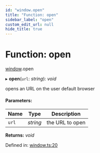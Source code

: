 ```yaml
---
id: "window.open"
title: "Function: open"
sidebar_label: "open"
custom_edit_url: null
hide_title: true
---
```


# Function: open

[window](../modules/window.md).open

▸ **open**(`url`: *string*): *void*

opens an URL on the user default browser

#### Parameters:

Name | Type | Description |
------ | ------ | ------ |
`url` | *string* | the URL to open    |

**Returns:** *void*

Defined in: [window.ts:20](https://github.com/tauri-apps/tauri/blob/237b49b/cli/tauri.js/api-src/window.ts#L20)
